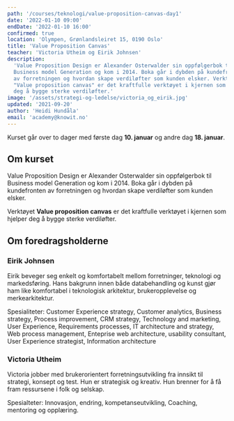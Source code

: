 ```yaml
---
path: '/courses/teknologi/value-proposition-canvas-day1'
date: '2022-01-10 09:00'
endDate: '2022-01-10 16:00'
confirmed: true
location: 'Olympen, Grønlandsleiret 15, 0190 Oslo'
title: 'Value Proposition Canvas'
teacher: 'Victoria Utheim og Eirik Johnsen'
description:
  'Value Proposition Design er Alexander Osterwalder sin oppfølgerbok til
  Business model Generation og kom i 2014. Boka går i dybden på kundefronten
  av forretningen og hvordan skape verdiløfter som kunden elsker. Verktøyet
  "Value proposition canvas" er det kraftfulle verktøyet i kjernen som hjelper
  deg å bygge sterke verdiløfter.'
image: '/assets/strategi-og-ledelse/victoria_og_eirik.jpg'
updated: '2021-09-20'
author: 'Heidi Hundåla'
email: 'academy@knowit.no'
---
```


Kurset går over to dager med første dag **10. januar** og andre dag **18.
januar**.

## Om kurset

Value Proposition Design er Alexander Osterwalder sin oppfølgerbok til
Business model Generation og kom i 2014. Boka går i dybden på kundefronten av
forretningen og hvordan skape verdiløfter som kunden elsker.

Verktøyet **Value proposition canvas** er det kraftfulle verktøyet i kjernen
som hjelper deg å bygge sterke verdiløfter.

## Om foredragsholderne

### Eirik Johnsen

Eirik beveger seg enkelt og komfortabelt mellom forretninger, teknologi og
markedsføring. Hans bakgrunn innen både databehandling og kunst gjør ham like
komfortabel i teknologisk arkitektur, brukeropplevelse og merkearkitektur.

Spesialiteter: Customer Experience strategy, Customer analytics, Business
strategy, Process improvement, CRM strategy, Technology and marketing, User
Experience, Requirements processes, IT architecture and strategy, Web process
management, Enteprise web architecture, usability consultant, User Experience
strategist, Information architecture

### Victoria Utheim

Victoria jobber med brukerorientert forretningsutvikling fra innsikt til
strategi, konsept og test. Hun er strategisk og kreativ. Hun brenner for å få
fram ressursene i folk og selskap.

Spesialteter: Innovasjon, endring, kompetanseutvikling, Coaching, mentoring og
opplæring.
